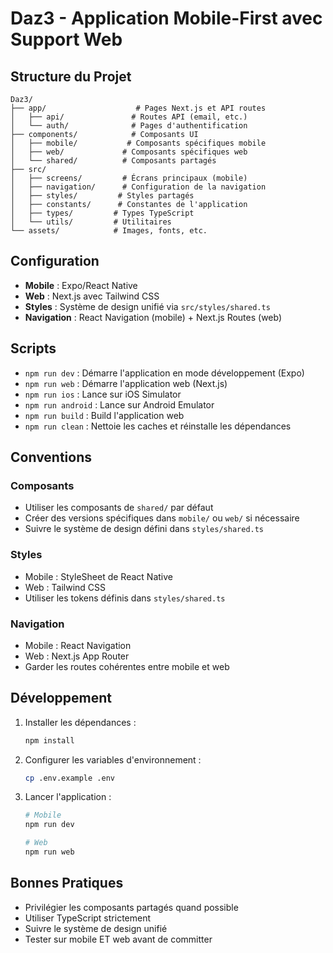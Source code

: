 # Daz3 - Application Mobile-First avec Support Web

## Structure du Projet

```
Daz3/
├── app/                    # Pages Next.js et API routes
│   ├── api/               # Routes API (email, etc.)
│   └── auth/              # Pages d'authentification
├── components/            # Composants UI
│   ├── mobile/           # Composants spécifiques mobile
│   ├── web/             # Composants spécifiques web
│   └── shared/          # Composants partagés
├── src/
│   ├── screens/         # Écrans principaux (mobile)
│   ├── navigation/      # Configuration de la navigation
│   ├── styles/         # Styles partagés
│   ├── constants/      # Constantes de l'application
│   ├── types/         # Types TypeScript
│   └── utils/         # Utilitaires
└── assets/            # Images, fonts, etc.
```

## Configuration

- **Mobile** : Expo/React Native
- **Web** : Next.js avec Tailwind CSS
- **Styles** : Système de design unifié via `src/styles/shared.ts`
- **Navigation** : React Navigation (mobile) + Next.js Routes (web)

## Scripts

- `npm run dev` : Démarre l'application en mode développement (Expo)
- `npm run web` : Démarre l'application web (Next.js)
- `npm run ios` : Lance sur iOS Simulator
- `npm run android` : Lance sur Android Emulator
- `npm run build` : Build l'application web
- `npm run clean` : Nettoie les caches et réinstalle les dépendances

## Conventions

### Composants

- Utiliser les composants de `shared/` par défaut
- Créer des versions spécifiques dans `mobile/` ou `web/` si nécessaire
- Suivre le système de design défini dans `styles/shared.ts`

### Styles

- Mobile : StyleSheet de React Native
- Web : Tailwind CSS
- Utiliser les tokens définis dans `styles/shared.ts`

### Navigation

- Mobile : React Navigation
- Web : Next.js App Router
- Garder les routes cohérentes entre mobile et web

## Développement

1. Installer les dépendances :
   ```bash
   npm install
   ```

2. Configurer les variables d'environnement :
   ```bash
   cp .env.example .env
   ```

3. Lancer l'application :
   ```bash
   # Mobile
   npm run dev
   
   # Web
   npm run web
   ```

## Bonnes Pratiques

- Privilégier les composants partagés quand possible
- Utiliser TypeScript strictement
- Suivre le système de design unifié
- Tester sur mobile ET web avant de committer 